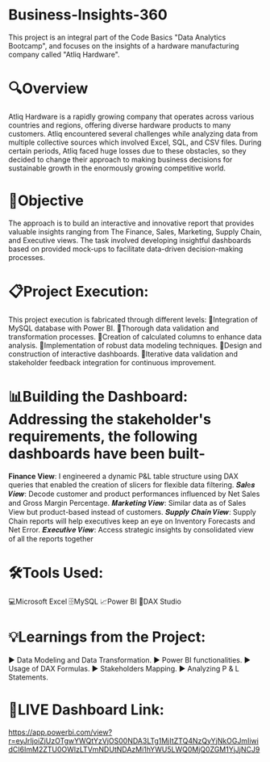 # Business-Insights-360
This project is an integral part of the Code Basics "Data Analytics Bootcamp", and focuses on the insights of a hardware manufacturing company called "Atliq Hardware". 

# 🔍Overview 
Atliq Hardware is a rapidly growing company that operates across various countries and regions, offering diverse hardware products to many customers. Atliq encountered several challenges while analyzing data from multiple collective sources which involved Excel, SQL, and CSV files. During certain periods, Atliq faced huge losses due to these obstacles, so they decided to change their approach to making business decisions for sustainable growth in the enormously growing competitive world.

# 🎯Objective
The approach is to build an interactive and innovative report that provides valuable insights ranging from The Finance, Sales, Marketing, Supply Chain, and Executive views. The task involved developing insightful dashboards based on provided mock-ups to facilitate data-driven decision-making processes.

# 📋Project Execution: 
This project execution is fabricated through different levels:
🔸Integration of MySQL database with Power BI.
🔸Thorough data validation and transformation processes.
🔸Creation of calculated columns to enhance data analysis.
🔸Implementation of robust data modeling techniques.
🔸Design and construction of interactive dashboards.
🔸Iterative data validation and stakeholder feedback integration for continuous improvement.

# 📊Building the Dashboard: Addressing the stakeholder's requirements, the following dashboards have been built-
**Finance View**: I engineered a dynamic P&L table structure using DAX queries that enabled the creation of slicers for flexible data filtering.
𝑺𝒂𝒍e𝒔 𝑽𝒊𝒆𝒘: Decode customer and product performances influenced by Net Sales and Gross Margin Percentage.
𝑴𝒂𝒓𝒌𝒆𝒕𝒊𝒏𝒈 𝑽𝒊𝒆𝒘: Similar data as of Sales View but product-based instead of customers.
𝑺𝒖𝒑𝒑𝒍𝒚 𝑪𝒉𝒂𝒊𝒏 𝑽𝒊𝒆𝒘: Supply Chain reports will help executives keep an eye on Inventory Forecasts and Net Error.
𝑬𝒙𝒆𝒄𝒖𝒕𝒊𝒗𝒆 𝑽𝒊𝒆𝒘: Access strategic insights by consolidated view of all the reports together
 
# 🛠Tools Used:
💻Microsoft Excel
🗄️MySQL
📈Power BI
🔭DAX Studio

# 💡Learnings from the Project: 
▶ Data Modeling and Data Transformation.
▶ Power BI functionalities.
▶ Usage of DAX Formulas.
▶ Stakeholders Mapping.
▶ Analyzing P & L Statements.

# 🚀LIVE Dashboard Link: 
https://app.powerbi.com/view?r=eyJrIjoiZjUzOTgwYWQtYzVjOS00NDA3LTg1MjItZTQ4NzQyYjNkOGJmIiwidCI6ImM2ZTU0OWIzLTVmNDUtNDAzMi1hYWU5LWQ0MjQ0ZGM1YjJjNCJ9

